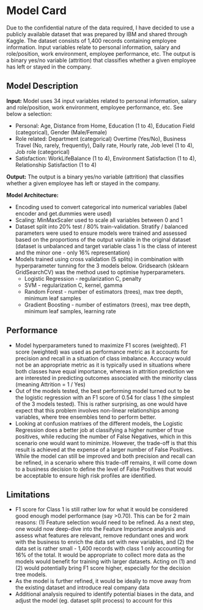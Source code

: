 # Model Card

Due to the confidential nature of the data required, I have decided to use a publicly available dataset that was prepared by IBM and shared through Kaggle. The dataset consists of 1,400 records containing employee information. Input variables relate to personal information, salary and role/position, work environment, employee performance, etc. The output is a binary yes/no variable (attrition) that classifies whether a given employee has left or stayed in the company.

## Model Description

**Input:** Model uses 34 input variables related to personal information, salary and role/position, work environment, employee performance, etc. See below a selection:
- Personal: Age, Distance from Home, Education (1 to 4), Education Field (categorical), Gender (Male/Female)
- Role related: Department (categorical) Overtime (Yes/No), Business Travel (No, rarely, frequently), Daily rate, Hourly rate, Job level (1 to 4), Job role (categorical)
- Satisfaction: WorkLifeBalance (1 to 4), Environment Satisfaction (1 to 4), Relationship Satisfaction (1 to 4)

**Output:** The output is a binary yes/no variable (attrition) that classifies whether a given employee has left or stayed in the company.

**Model Architecture:** 
- Encoding used to convert categorical into numerical variables (label encoder and get.dummies were used)
- Scaling: MinMaxScaler used to scale all variables between 0 and 1
- Dataset split into 20% test / 80% train-validation. Stratify / balanced parameters were used to ensure models were trained and assessed based on the proportions of the output variable in the original dataset (dataset is unbalanced and target variable class 1 is the class of interest and the minor one - only 16% representation)
- Models trained using cross validation (5 splits) in combination with hyperparameter tunning for the 3 models below. Gridsearch (sklearn GridSearchCV) was the method used to optimise hyperparameters.
  - Logistic Regression - regularization C, penalty
  - SVM - regularization C, kernel, gamma
  - Random Forest - number of estimators (trees), max tree depth, minimum leaf samples
  - Gradient Boosting - number of estimators (trees), max tree depth, minimum leaf samples, learning rate

## Performance
- Model hyperparameters tuned to maximize F1 scores (weighted). F1 score (weighted) was used as performance metric as it accounts for precision and recall in a situation of class imbalance. Accuracy would not be an appropriate metric as it is typically used in situations where both classes have equal importance, whereas in attrition prediction we are interested in predicting outcomes associated with the minority class (meaning Attrition = 1 / Yes)
- Out of the models tested, the best performing model turned out to be the logistic regression with an F1 score of 0.54 for class 1 (the simplest of the 3 models tested). This is rather surprising, as one would have expect that this problem involves non-linear relationships among variables, where tree ensembles tend to perform better.
- Looking at confusion matrixes of the different models, the Logistic Regression does a better job at classifying a higher number of true positives, while reducing the number of False Negatives, which in this scenario one would want to minimize. However, the trade-off is that this result is achieved at the expense of a larger number of False Positives. While the model can still be improved and both precision and recall can be refined, in a scenario where this trade-off remains, it will come down to a business decision to define the level of False Positives that would be acceptable to ensure high risk profiles are identified.

## Limitations
- F1 score for Class 1 is still rather low for what it would be considered good enough model performance (say >0.70). This can be for 2 main reasons: (1) Feature selection would need to be refined. As a next step, one would now deep-dive into the Feature Importance analysis and assess what features are relevant, remove redundant ones and work with the business to enrich the data set with new variables, and (2) the data set is rather small - 1,400 records with class 1 only accounting for 16% of the total. It would be appropriate to collect more data as the models would benefit for training with larger datasets. Acting on (1) and (2) would potentially bring F1 score higher, especially for the decision tree models.
- As the model is further refined, it would be ideally to move away from the existing dataset and introduce real company data
- Additional analysis required to identify potential biases in the data, and adjust the model (eg. dataset split process) to account for this 
